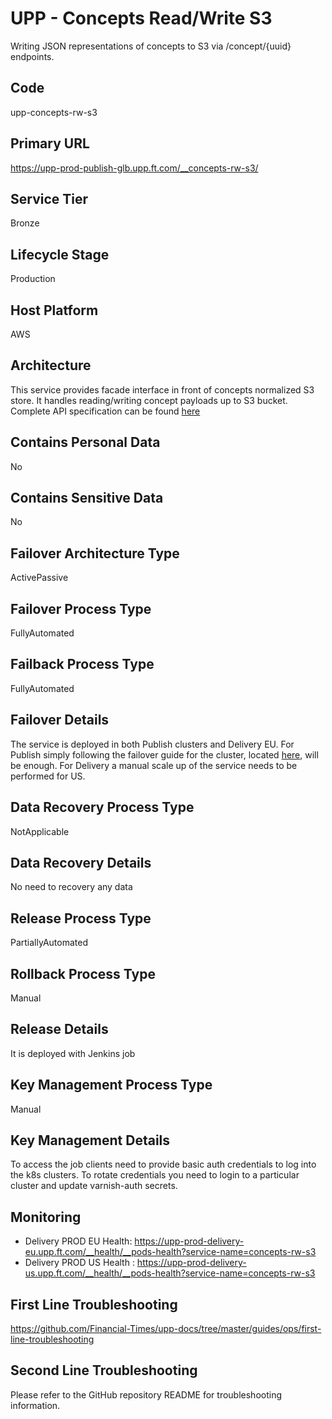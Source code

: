 # UPP - Concepts Read/Write S3

Writing JSON representations of concepts to S3 via /concept/{uuid} endpoints.

## Code

upp-concepts-rw-s3

## Primary URL

<https://upp-prod-publish-glb.upp.ft.com/__concepts-rw-s3/>

## Service Tier

Bronze

## Lifecycle Stage

Production

## Host Platform

AWS

## Architecture

This service provides facade interface in front of concepts normalized S3 store. It handles reading/writing concept payloads up to S3 bucket.
Complete API specification can be found [here](https://docs.google.com/document/d/1Ck-o0Le9cXOfm-aVjiGmOT7ZTB5W5fDTsPqGkhzfa-U/edit#heading=h.jwsnnbv7enh5)

## Contains Personal Data

No

## Contains Sensitive Data

No

## Failover Architecture Type

ActivePassive

## Failover Process Type

FullyAutomated

## Failback Process Type

FullyAutomated

## Failover Details

The service is deployed in both Publish clusters and Delivery EU.
For Publish simply following the failover guide for the cluster, located [here](https://github.com/Financial-Times/upp-docs/tree/master/failover-guides/publishing-cluster), will be enough.
For Delivery a manual scale up of the service needs to be performed for US.

## Data Recovery Process Type

NotApplicable

## Data Recovery Details

No need to recovery any data

## Release Process Type

PartiallyAutomated

## Rollback Process Type

Manual

## Release Details

It is deployed with Jenkins job

## Key Management Process Type

Manual

## Key Management Details

To access the job clients need to provide basic auth credentials to log into the k8s clusters.
To rotate credentials you need to login to a particular cluster and update varnish-auth secrets.

## Monitoring

- Delivery PROD EU Health: <https://upp-prod-delivery-eu.upp.ft.com/__health/__pods-health?service-name=concepts-rw-s3>
- Delivery PROD US Health : <https://upp-prod-delivery-us.upp.ft.com/__health/__pods-health?service-name=concepts-rw-s3>

## First Line Troubleshooting

<https://github.com/Financial-Times/upp-docs/tree/master/guides/ops/first-line-troubleshooting>

## Second Line Troubleshooting

Please refer to the GitHub repository README for troubleshooting information.
